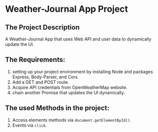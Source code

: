 # Weather-Journal App Project

## The Project Description

A Weather-Journal App that uses Web API and user data to dynamically update the UI.

## The Requirements:

1. setting up your project environment by installing Node and packages Express, Body-Parser, and Cors.
2. Add a GET and POST route.
3. Acquire API credentials from OpenWeatherMap website.
4. chain another Promise that updates the UI dynamically.

## The used Methods in the project:

1.  Access elements methods via `document.getElementById()`.
2.  Events via `click`.
